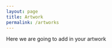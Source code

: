 ```yaml
---
layout: page
title: Artwork
permalink: /artworks
---
```


Here we are going to add in your artwork 
